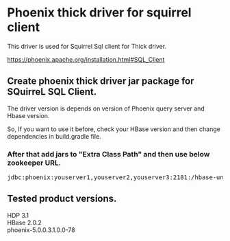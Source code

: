 # Phoenix thick driver for squirrel client
This driver is used for Squirrel Sql client for Thick driver.

https://phoenix.apache.org/installation.html#SQL_Client

## Create phoenix thick driver jar package for SQuirreL SQL Client.
The driver version is depends on version of Phoenix query server and Hbase version.

So, If you want to use it before, check your HBase version and then change dependencies in build.gradle file.

### After that add jars to "Extra Class Path" and then use below zookeeper URL.
<pre>
jdbc:phoenix:youserver1,youserver2,youserver3:2181:/hbase-unsecure
</pre>

## Tested product versions.
HDP 3.1<br/>
HBase 2.0.2<br/>
phoenix-5.0.0.3.1.0.0-78<br/>
